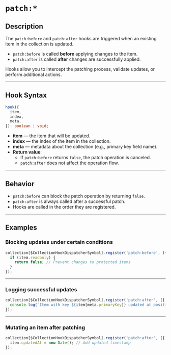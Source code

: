 # `patch:*`

## Description

The `patch:before` and `patch:after` hooks are triggered when an existing item in the collection is updated.

- `patch:before` is called **before** applying changes to the item.
- `patch:after` is called **after** changes are successfully applied.

Hooks allow you to intercept the patching process, validate updates, or perform additional actions.

---

## Hook Syntax

```ts
hook({
  item,
  index,
  meta,
}): boolean | void;
```

- **item** — the item that will be updated.
- **index** — the index of the item in the collection.
- **meta** — metadata about the collection (e.g., primary key field name).
- **Return value**:
  - If `patch:before` returns `false`, the patch operation is canceled.
  - `patch:after` does not affect the operation flow.

---

## Behavior

- `patch:before` can block the patch operation by returning `false`.
- `patch:after` is always called after a successful patch.
- Hooks are called in the order they are registered.

---

## Examples

### Blocking updates under certain conditions

```ts
collection[$CollectionHookDispatcherSymbol].register('patch:before', ({ item }) => {
  if (item.readonly) {
    return false; // Prevent changes to protected items
  }
});
```

---

### Logging successful updates

```ts
collection[$CollectionHookDispatcherSymbol].register('patch:after', ({ item, index, meta }) => {
  console.log(`Item with key ${item[meta.primaryKey]} updated at position ${index}`);
});
```

---

### Mutating an item after patching

```ts
collection[$CollectionHookDispatcherSymbol].register('patch:after', ({ item }) => {
  item.updatedAt = new Date(); // Add updated timestamp
});
```
